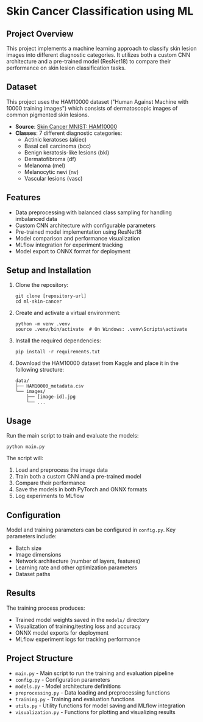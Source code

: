 # Skin Cancer Classification using ML

## Project Overview

This project implements a machine learning approach to classify skin lesion images into different diagnostic categories. It utilizes both a custom CNN architecture and a pre-trained model (ResNet18) to compare their performance on skin lesion classification tasks.

## Dataset

This project uses the HAM10000 dataset ("Human Against Machine with 10000 training images") which consists of dermatoscopic images of common pigmented skin lesions.

- **Source**: [Skin Cancer MNIST: HAM10000](https://www.kaggle.com/datasets/kmader/skin-cancer-mnist-ham10000/data)
- **Classes**: 7 different diagnostic categories:
  - Actinic keratoses (akiec)
  - Basal cell carcinoma (bcc)
  - Benign keratosis-like lesions (bkl)
  - Dermatofibroma (df)
  - Melanoma (mel)
  - Melanocytic nevi (nv)
  - Vascular lesions (vasc)

## Features

- Data preprocessing with balanced class sampling for handling imbalanced data
- Custom CNN architecture with configurable parameters
- Pre-trained model implementation using ResNet18
- Model comparison and performance visualization
- MLflow integration for experiment tracking
- Model export to ONNX format for deployment

## Setup and Installation

1. Clone the repository:
   ```
   git clone [repository-url]
   cd ml-skin-cancer
   ```

2. Create and activate a virtual environment:
   ```
   python -m venv .venv
   source .venv/bin/activate  # On Windows: .venv\Scripts\activate
   ```

3. Install the required dependencies:
   ```
   pip install -r requirements.txt
   ```

4. Download the HAM10000 dataset from Kaggle and place it in the following structure:
   ```
   data/
   ├── HAM10000_metadata.csv
   └── images/
       ├── [image-id].jpg
       └── ...
   ```

## Usage

Run the main script to train and evaluate the models:

```
python main.py
```

The script will:
1. Load and preprocess the image data
2. Train both a custom CNN and a pre-trained model
3. Compare their performance
4. Save the models in both PyTorch and ONNX formats
5. Log experiments to MLflow

## Configuration

Model and training parameters can be configured in `config.py`. Key parameters include:
- Batch size
- Image dimensions
- Network architecture (number of layers, features)
- Learning rate and other optimization parameters
- Dataset paths

## Results

The training process produces:
- Trained model weights saved in the `models/` directory
- Visualization of training/testing loss and accuracy
- ONNX model exports for deployment
- MLflow experiment logs for tracking performance

## Project Structure

- `main.py` - Main script to run the training and evaluation pipeline
- `config.py` - Configuration parameters
- `models.py` - Model architecture definitions
- `preprocessing.py` - Data loading and preprocessing functions
- `training.py` - Training and evaluation functions
- `utils.py` - Utility functions for model saving and MLflow integration
- `visualization.py` - Functions for plotting and visualizing results
